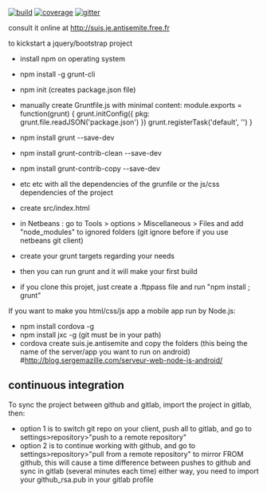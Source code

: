 [![build](https://gitlab.com/zg2pro/suis.je.antisemite/badges/master/build.svg)](https://gitlab.com/zg2pro/suis.je.antisemite/commits/master)
[![coverage](https://gitlab.com/zg2pro/suis.je.antisemite/badges/master/coverage.svg)](https://gitlab.com/zg2pro/suis.je.antisemite/commits/master)
[![gitter](https://badges.gitter.im/Join%20Chat.svg)](https://gitter.im/zg2pro/suis.je.antisemite?utm_source=badge&utm_medium=badge&utm_campaign=pr-badge&utm_content=badge)

consult it online at http://suis.je.antisemite.free.fr

to kickstart a jquery/bootstrap project
 - install npm on operating system
 - npm install -g grunt-cli
 - npm init (creates package.json file)
 - manually create Gruntfile.js with minimal content: 
 module.exports = function(grunt) {
	grunt.initConfig({
             pkg: grunt.file.readJSON('package.json')
        })
	grunt.registerTask('default', '') 
}
 - npm install grunt --save-dev
 - npm install grunt-contrib-clean --save-dev
 - npm install grunt-contrib-copy --save-dev
 - etc etc with all the dependencies of the grunfile or the js/css dependencies of the project 
 - create src/index.html
 - in Netbeans : go to Tools > options > Miscellaneous > Files and add "node_modules" to ignored folders (git ignore before if you use netbeans git client)
 - create your grunt targets regarding your needs
 - then you can run grunt and it will make your first build


 - if you clone this projet, just create a .ftppass file and run "npm install ; grunt"


If you want to make you html/css/js app a mobile app run by Node.js:
 - npm install cordova -g
 - npm install jxc -g (git must be in your path)
 - cordova create suis.je.antisemite and copy the folders (this being the name of the server/app you want to run on android)
#http://blog.sergemazille.com/serveur-web-node-js-android/

## continuous integration
To sync the project between github and gitlab, import the project in gitlab, then:
- option 1 is to switch git repo on your client, push all to gitlab, and go to settings>repository>"push to a remote repository"
- option 2 is to continue working with github, and go to settings>repository>"pull from a remote repository" to mirror FROM github, 
this will cause a time difference between pushes to github and sync in gitlab (several minutes each time)
either way, you need to import your github_rsa.pub in your gitlab profile
